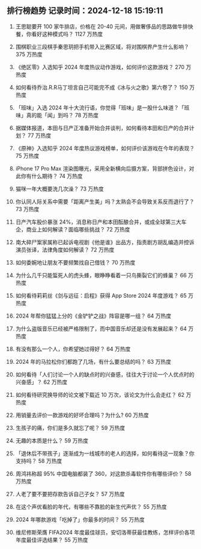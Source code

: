 
## 排行榜趋势 记录时间：2024-12-18 15:19:11
  
  1. 王思聪要开 100 家牛排店，价格在 20-40 元间，用做奢侈品的思路做牛排快餐，你看好这种模式吗？ 1127 万热度
    
  2. 围棋职业三段棋手秦思玥把手机带入比赛区域，将对围棋界产生什么影响？ 375 万热度
    
  3. 《绝区零》入选知乎 2024 年度热议动作游戏，如何评价这款游戏？ 270 万热度
    
  4. 如何看待乔治.R.R马丁坦言自己可能完不成《冰与火之歌》第六卷了？ 150 万热度
    
  5. 「班味」入选 2024 年十大流行语，你觉得「班味」是一股什么味道？「班味」真的能「闻」到吗？ 78 万热度
    
  6. 据媒体报道，本田与日产正准备开始合并谈判，如何看待本田和日产的合并计划？ 77 万热度
    
  7. 《原神》入选知乎 2024 年度热议游戏榜单，如何评价该游戏在今年的表现？ 75 万热度
    
  8. iPhone 17 Pro Max 渲染图曝光，采用全新横向后摄方案，背部拼色设计，对此你有什么期待？ 74 万热度
    
  9. 猫咪一年大概要洗几次澡？ 73 万热度
    
  10. 你认同人际关系中需要「距离产生美」吗？太熟会不会导致关系反而退行了？ 73 万热度
    
  11. 日产汽车股价暴涨 24%，消息称日产和本田酝酿合并，或成全球第三大车企，商业上如何解读？面临哪些挑战？ 72 万热度
    
  12. 南大碎尸案家属称已起诉电视剧《他是谁》出品方，指责剧方胡乱编造并控诉演员张译，法律角度如何解读？ 72 万热度
    
  13. 如何委婉地让朋友不要频繁找自己借钱？ 70 万热度
    
  14. 为什么几千只能蜇死人的虎头蜂，眼睁睁看着一只鸟撕裂它们的蜂巢？ 66 万热度
    
  15. 如何看待莉莉丝《剑与远征：启程》获得 App Store 2024 年度游戏？ 65 万热度
    
  16. 2024 年帮你猛猛上分的《金铲铲之战》阵容是哪一组？ 64 万热度
    
  17. 为什么盗版音乐已经被严格限制了，而中国音乐却还是没有发展起来？ 64 万热度
    
  18. 有没有那么一个人，你希望她过得好？ 64 万热度
    
  19. 2024 年的马拉松你们都跑了几场，有什么要总结的吗？ 63 万热度
    
  20. 如何看待「人们讨论一个人的缺点时的兴奋感，往往大于讨论一个人优点时的兴奋感」？ 62 万热度
    
  21. 如何看待研究换导师的论文被下载近 10 万次，该论文为什么会走红？ 62 万热度
    
  22. 用销量去评价一款游戏的好坏合理吗？为什么? 60 万热度
    
  23. 生孩子的痛，你们是多久就忘了呢？ 59 万热度
    
  24. 无趣的本质是什么？ 59 万热度
    
  25. 「退休后不带孩子」逐渐成为一线城市的老人的选择，如何看待这一现象？你支持吗？ 58 万热度
    
  26. 周鸿祎称超 95% 中国电脑都装了 360，对这款杀毒软件你有哪些评价？ 58 万热度
    
  27. 人老了要不要把存款告诉自己子女？ 57 万热度
    
  28. 在这个声优看脸的年代，有哪些不靠脸的新生代声优？ 55 万热度
    
  29. 2024 年哪款游戏「吃掉了」你最多的时间？ 55 万热度
    
  30. 维尼修斯荣膺 FIFA2024 年度最佳球员，安切洛蒂获最佳教练，怎样评价各项年度最佳评选结果？ 55 万热度
    